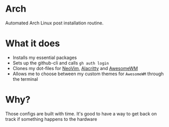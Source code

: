 # Arch
Automated Arch Linux post installation routine.
# What it does
- Installs my essential packages
- Sets up the github-cli and calls `gh auth login`
- Clones my dot-files for [NeoVim](https://github.com/paulo-granthon/nvim), [Alacritty](https://github.com/paulo-granthon/alacritty) and [AwesomeWM](https://github.com/paulo-granthon/awesomewm)
- Allows me to choose between my custom themes for `AwesomeWM` through the terminal
# Why?
Those configs are built with time. It's good to have a way to get back on track if something happens to the hardware

